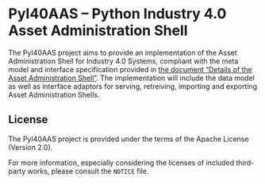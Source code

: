 
# PyI40AAS – Python Industry 4.0 Asset Administration Shell

The PyI40AAS project aims to provide an implementation of the Asset Administration Shell for Industry 4.0 Systems, compliant
with the meta model and interface specification provided in
[the document “Details of the Asset Administration Shell”](https://www.plattform-i40.de/PI40/Redaktion/DE/Downloads/Publikation/2018-verwaltungsschale-im-detail.html).
The implementation will include the data model as well as interface adaptors for serving, retreiving, importing and
exporting Asset Administration Shells.


## License

The PyI40AAS project is provided under the terms of the Apache License (Version 2.0).

For more information, especially considering the licenses of included third-party works, please consult the `NOTICE`
file. 
